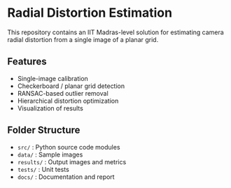# Radial Distortion Estimation

This repository contains an IIT Madras-level solution for estimating camera radial distortion 
from a single image of a planar grid. 

## Features
- Single-image calibration
- Checkerboard / planar grid detection
- RANSAC-based outlier removal
- Hierarchical distortion optimization
- Visualization of results

## Folder Structure
- `src/` : Python source code modules
- `data/` : Sample images
- `results/` : Output images and metrics
- `tests/` : Unit tests
- `docs/` : Documentation and report
